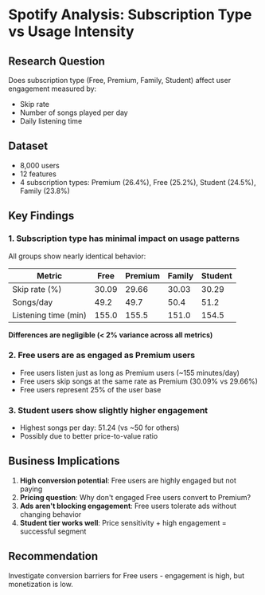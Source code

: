 # Spotify Analysis: Subscription Type vs Usage Intensity

## Research Question

Does subscription type (Free, Premium, Family, Student) affect user engagement measured by:
- Skip rate
- Number of songs played per day
- Daily listening time

## Dataset

- 8,000 users
- 12 features
- 4 subscription types: Premium (26.4%), Free (25.2%), Student (24.5%), Family (23.8%)

## Key Findings

### 1. **Subscription type has minimal impact on usage patterns**

All groups show nearly identical behavior:

| Metric | Free | Premium | Family | Student |
|--------|------|---------|--------|---------|
| Skip rate (%) | 30.09 | 29.66 | 30.03 | 30.29 |
| Songs/day | 49.2 | 49.7 | 50.4 | 51.2 |
| Listening time (min) | 155.0 | 155.5 | 151.0 | 154.5 |

**Differences are negligible (< 2% variance across all metrics)**

### 2. **Free users are as engaged as Premium users**

- Free users listen just as long as Premium users (~155 minutes/day)
- Free users skip songs at the same rate as Premium (30.09% vs 29.66%)
- Free users represent 25% of the user base

### 3. **Student users show slightly higher engagement**

- Highest songs per day: 51.24 (vs ~50 for others)
- Possibly due to better price-to-value ratio

## Business Implications

1. **High conversion potential**: Free users are highly engaged but not paying
2. **Pricing question**: Why don't engaged Free users convert to Premium?
3. **Ads aren't blocking engagement**: Free users tolerate ads without changing behavior
4. **Student tier works well**: Price sensitivity + high engagement = successful segment

## Recommendation

Investigate conversion barriers for Free users - engagement is high, but monetization is low.